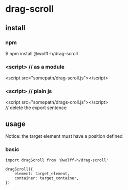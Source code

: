 # drag-scroll

## install

### npm
$ npm install @wolff-h/drag-scroll

### &lt;script&gt; // as a module

&lt;script src="somepath/drag-scroll.js"&gt;&lt;/script&gt;

### &lt;script&gt; // plain js

&lt;script src="somepath/drags-croll.js"&gt;&lt;/script&gt;  
// delete the export sentence

## usage

Notice: the target element must have a position defined

### basic
    import dragScroll from '@wolff-h/drag-scroll'

    dragScroll({
        element: target_element,
        container: target_container,
    })